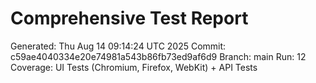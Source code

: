 # Comprehensive Test Report
Generated: Thu Aug 14 09:14:24 UTC 2025
Commit: c59ae4040334e20e74981a543b86fb73ed9af6d9
Branch: main
Run: 12
Coverage: UI Tests (Chromium, Firefox, WebKit) + API Tests
